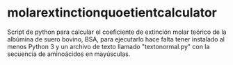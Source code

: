 # molarextinctionquoetientcalculator

Script de python para calcular el coeficiente de extinción molar teórico de la albúmina de suero bovino, BSA, para ejecutarlo hace falta tener instalado al menos Python 3 y un archivo de texto llamado "textonormal.py" con la secuencia de aminoácidos en mayúsculas.
